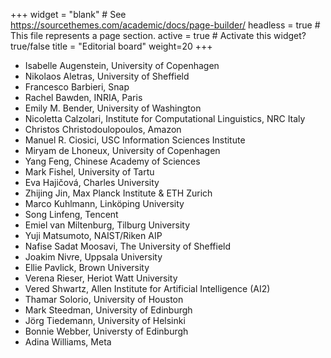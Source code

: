 +++
widget = "blank"  # See https://sourcethemes.com/academic/docs/page-builder/
headless = true  # This file represents a page section.
active = true  # Activate this widget? true/false
title = "Editorial board"
weight=20
+++

* Isabelle Augenstein, University of Copenhagen
* Nikolaos Aletras, University of Sheffield
* Francesco Barbieri, Snap
* Rachel Bawden, INRIA, Paris
* Emily M. Bender, University of Washington
* Nicoletta Calzolari, Institute for Computational Linguistics, NRC Italy
* Christos Christodoulopoulos, Amazon
* Manuel R. Ciosici, USC Information Sciences Institute
* Miryam de Lhoneux, University of Copenhagen
* Yang Feng, Chinese Academy of Sciences
* Mark Fishel, University of Tartu
* Eva Hajičová, Charles University
* Zhijing Jin, Max Planck Institute & ETH Zurich
* Marco Kuhlmann, Linköping University
* Song Linfeng, Tencent
* Emiel van Miltenburg, Tilburg University
* Yuji Matsumoto, NAIST/Riken AIP
* Nafise Sadat Moosavi, The University of Sheffield
* Joakim Nivre, Uppsala University
* Ellie Pavlick, Brown University
* Verena Rieser, Heriot Watt University
* Vered Shwartz, Allen Institute for Artificial Intelligence (AI2)
* Thamar Solorio, University of Houston
* Mark Steedman, University of Edinburgh
* Jörg Tiedemann, University of Helsinki
* Bonnie Webber, Universty of Edinburgh
* Adina Williams, Meta

